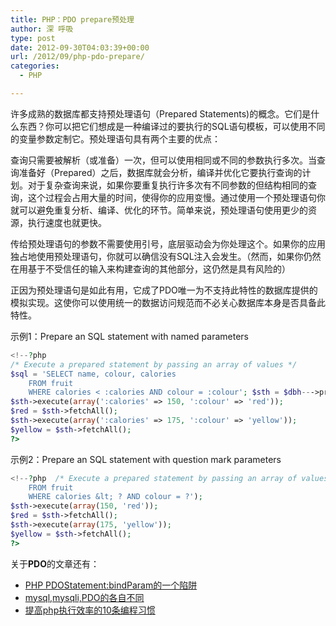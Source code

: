 ```yaml
---
title: PHP：PDO prepare预处理
author: 深 呼吸
type: post
date: 2012-09-30T04:03:39+00:00
url: /2012/09/php-pdo-prepare/
categories:
  - PHP

---
```

许多成熟的数据库都支持预处理语句（Prepared Statements)的概念。它们是什么东西？你可以把它们想成是一种编译过的要执行的SQL语句模板，可以使用不同的变量参数定制它。预处理语句具有两个主要的优点：

查询只需要被解析（或准备）一次，但可以使用相同或不同的参数执行多次。当查询准备好（Prepared）之后，数据库就会分析，编译并优化它要执行查询的计划。对于复杂查询来说，如果你要重复执行许多次有不同参数的但结构相同的查询，这个过程会占用大量的时间，使得你的应用变慢。通过使用一个预处理语句你就可以避免重复分析、编译、优化的环节。简单来说，预处理语句使用更少的资源，执行速度也就更快。
  
<!--more-->


  
传给预处理语句的参数不需要使用引号，底层驱动会为你处理这个。如果你的应用独占地使用预处理语句，你就可以确信没有SQL注入会发生。（然而，如果你仍然在用基于不受信任的输入来构建查询的其他部分，这仍然是具有风险的）

正因为预处理语句是如此有用，它成了PDO唯一为不支持此特性的数据库提供的模拟实现。这使你可以使用统一的数据访问规范而不必关心数据库本身是否具备此特性。

示例1：Prepare an SQL statement with named parameters

```php
<!--?php 
/* Execute a prepared statement by passing an array of values */
$sql = 'SELECT name, colour, calories
    FROM fruit
    WHERE calories < :calories AND colour = :colour'; $sth = $dbh--->prepare($sql, array(PDO::ATTR_CURSOR => PDO::CURSOR_FWDONLY));
$sth->execute(array(':calories' => 150, ':colour' => 'red'));
$red = $sth->fetchAll();
$sth->execute(array(':calories' => 175, ':colour' => 'yellow'));
$yellow = $sth->fetchAll();
?>
```
示例2：Prepare an SQL statement with question mark parameters

```php
<!--?php  /* Execute a prepared statement by passing an array of values */ $sth = $dbh--->prepare('SELECT name, colour, calories
    FROM fruit
    WHERE calories &lt; ? AND colour = ?');
$sth->execute(array(150, 'red'));
$red = $sth->fetchAll();
$sth->execute(array(175, 'yellow'));
$yellow = $sth->fetchAll();
?>
```

关于**PDO**的文章还有：

  * <a title="PHP PDOStatement:bindParam的一个陷阱" href="https://blog.tanteng.me/2013/03/pdo-statement-bindparam/" target="_blank">PHP PDOStatement:bindParam的一个陷阱</a>
  * <a title="mysql,mysqli,PDO的各自不同" href="https://blog.tanteng.me/2012/09/mysqli-pdo/" target="_blank">mysql,mysqli,PDO的各自不同</a>
  * <a title="提高php执行效率的10条编程习惯" href="https://blog.tanteng.me/2012/10/php-efficiency/" target="_blank">提高php执行效率的10条编程习惯</a>